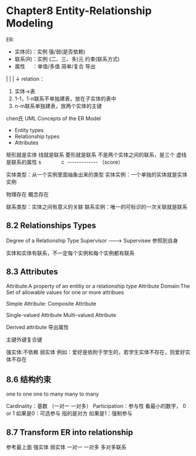 # Chapter8 Entity-Relationship Modeling

ER:
- 实体(E)：实例 强/弱(是否依赖)
- 联系(R)：实例 (二、三、多)元 约束(联系方式)
- 属性&nbsp;&nbsp;&nbsp;&nbsp;&nbsp;：单值/多值 简单/复合 导出

|
|
|
↓
relation：
1. 实体->表
2. 1-1，1-n联系不单独建表，放在子实体的表中
3. n-m联系单独建表，放两个实体的主键  

chen氏 UML
Concepts of the ER Model
- Entity types
- Relationship types
- Attributes

矩形就是实体
线就是联系
菱形就是联系 不是两个实体之间的联系，是三个
虚线是联系的属性
s &nbsp;&nbsp;&nbsp;&nbsp;&nbsp;&nbsp;&nbsp;&nbsp;&nbsp;&nbsp;&nbsp;&nbsp;&nbsp;c
&nbsp;-------------
  （score）

实体类型：从一个实例里面抽象出来的类型
实体实例：一个单独的实体就是实体实例

物理存在
概念存在

联系类型：实体之间有意义的关联
联系实例：唯一的可标识的一次关联就是联系

## 8.2 Relationships Types
Degree of a Relationship Type
Supervisor ---> Supervisee  参照到自身

实体和实体有联系，不一定每个实例和每个实例都有联系

## 8.3 Attributes
Attribute:A property of an entitiy or a relationship type
Attribute Domain:The Set of allowable values for one or more attribues

Simple Attribute:
Composite Attribute

Single-valued Attribute
Multi-valued Attribute

Derived attribute 导出属性

主键外键复合键

强实体:不依赖
弱实体
例如：爱好是依附于学生的，若学生实体不存在，则爱好实体不存在

## 8.6 结构约束
one to one
one to many
many to many

Cardinality：基数 （一对一 一对多）
Participation：参与性 看最小的数字， 0 or 1 如果是0：可选参与 指的是对方 如果是1：强制参与

## 8.7 Transform ER into relationship
参考最上面
强实体 弱实体
一对一 一对多 多对多联系





















